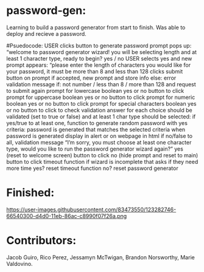 # password-gen:
Learning to build a password generator from start to finish. Was able to deploy and recieve a password.  

#Psuedocode:
USER clicks button to generate password
prompt pops up:
 “welcome to password generator wizard! you will be selecting length and at least 1 character type, ready to begin? yes / no 
USER selects yes and new prompt appears:
“please enter the length of characters you would like for your password, it must be more than 8 and less than 128
clicks submit button on prompt
if accepted, new prompt and store info
else: error validation message if: not number / less than 8 / more than 128 and request to submit again
prompt for lowercase boolean yes or no button to click
prompt for uppercase boolean yes or no button to click
prompt for numeric boolean yes or no button to click
prompt for special characters boolean yes or no button to click to check validation answer for each choice should be validated (set to true or false) and at least 1 char type should be selected:
if yes/true to at least one, function to generate random password with yes criteria:
password is generated that matches the selected criteria
when password is generated display in alert or on webpage in html
if no/false to all, validation message “I’m sorry, you must choose at least one character type, would you like to run the password generator wizard again?”
yes (reset to welcome screen) button to click
no (hide prompt and reset to main) button to click
timeout function if wizard is incomplete that asks if they need more time
yes? reset timeout function
no? reset password generator
# Finished:

https://user-images.githubusercontent.com/83473550/123282746-66540300-d4d0-11eb-86ac-c8990f07f26a.png

# Contributors:
Jacob Guiro,
Rico Perez,
Jessamyn McTwigan,
Brandon Norsworthy,
Marie Valdovino.






